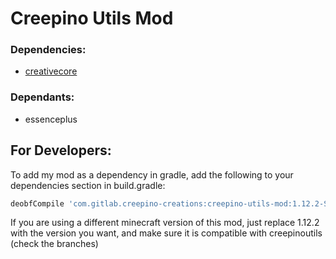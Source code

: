 # Creepino Utils Mod

### Dependencies: 
- [creativecore](https://www.curseforge.com/minecraft/mc-mods/creativecore)

### Dependants:
- essenceplus

## For Developers:
To add my mod as a dependency in gradle, add the following to your dependencies section in build.gradle:

```gradle
deobfCompile 'com.gitlab.creepino-creations:creepino-utils-mod:1.12.2-SNAPSHOT'

```
If you are using a different minecraft version of this mod, just replace 1.12.2 with the version you want, and make sure it is compatible with creepinoutils (check the branches)
